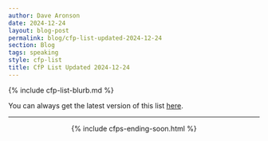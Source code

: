 ```yaml
---
author: Dave Aronson
date: 2024-12-24
layout: blog-post
permalink: blog/cfp-list-updated-2024-12-24
section: Blog
tags: speaking
style: cfp-list
title: CfP List Updated 2024-12-24
---
```


{% include cfp-list-blurb.md %}

You can always get the latest version of this list
[here](/speaking/cfps-ending-soon).

<hr>

<center>{% include cfps-ending-soon.html %}</center>
